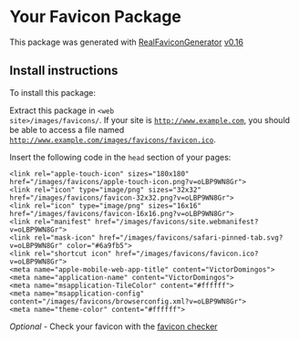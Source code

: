 # Your Favicon Package

This package was generated with [RealFaviconGenerator](https://realfavicongenerator.net/) [v0.16](https://realfavicongenerator.net/change_log#v0.16)

## Install instructions

To install this package:

Extract this package in <code>&lt;web site&gt;/images/favicons/</code>. If your site is <code>http://www.example.com</code>, you should be able to access a file named <code>http://www.example.com/images/favicons/favicon.ico</code>.

Insert the following code in the `head` section of your pages:

    <link rel="apple-touch-icon" sizes="180x180" href="/images/favicons/apple-touch-icon.png?v=oLBP9WN8Gr">
    <link rel="icon" type="image/png" sizes="32x32" href="/images/favicons/favicon-32x32.png?v=oLBP9WN8Gr">
    <link rel="icon" type="image/png" sizes="16x16" href="/images/favicons/favicon-16x16.png?v=oLBP9WN8Gr">
    <link rel="manifest" href="/images/favicons/site.webmanifest?v=oLBP9WN8Gr">
    <link rel="mask-icon" href="/images/favicons/safari-pinned-tab.svg?v=oLBP9WN8Gr" color="#6a9fb5">
    <link rel="shortcut icon" href="/images/favicons/favicon.ico?v=oLBP9WN8Gr">
    <meta name="apple-mobile-web-app-title" content="VictorDomingos">
    <meta name="application-name" content="VictorDomingos">
    <meta name="msapplication-TileColor" content="#ffffff">
    <meta name="msapplication-config" content="/images/favicons/browserconfig.xml?v=oLBP9WN8Gr">
    <meta name="theme-color" content="#ffffff">

*Optional* - Check your favicon with the [favicon checker](https://realfavicongenerator.net/favicon_checker)